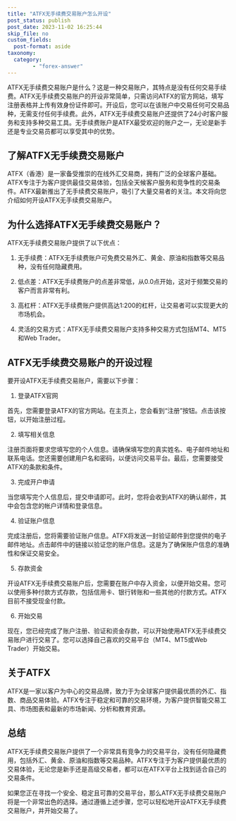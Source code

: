 ```yaml
---
title: "ATFX无手续费交易账户怎么开设"
post_status: publish
post_date: 2023-11-02 16:25:44
skip_file: no
custom_fields: 
  post-format: aside
taxonomy:
  category:
        - "forex-answer"
---
```


ATFX无手续费交易账户是什么？这是一种交易账户，其特点是没有任何交易手续费。ATFX无手续费交易账户的开设非常简单，只需访问ATFX的官方网站，填写注册表格并上传有效身份证件即可。开设后，您可以在该账户中交易任何可交易品种，无需支付任何手续费。此外，ATFX无手续费交易账户还提供了24小时客户服务和支持多种交易工具。无手续费账户是ATFX最受欢迎的账户之一，无论是新手还是专业交易员都可以享受其中的优势。

## 了解ATFX无手续费交易账户

ATFX（香港）是一家备受推崇的在线外汇交易商，拥有广泛的全球客户基础。ATFX专注于为客户提供最佳交易体验，包括全天候客户服务和竞争性的交易条件。ATFX最新推出了无手续费交易账户，吸引了大量交易者的关注。本文将向您介绍如何开设ATFX无手续费交易账户。

## 为什么选择ATFX无手续费交易账户？

ATFX无手续费交易账户提供了以下优点：

1. 无手续费：ATFX无手续费账户可免费交易外汇、黄金、原油和指数等交易品种，没有任何隐藏费用。

2. 低点差：ATFX无手续费账户的点差非常低，从0.0点开始，这对于频繁交易的客户而言非常有利。

3. 高杠杆：ATFX无手续费账户提供高达1:200的杠杆，让交易者可以实现更大的市场机会。

4. 灵活的交易方式：ATFX无手续费交易账户支持多种交易方式包括MT4、MT5和Web Trader。

## ATFX无手续费交易账户的开设过程

要开设ATFX无手续费交易账户，需要以下步骤：

1. 登录ATFX官网

首先，您需要登录ATFX的官方网站。在主页上，您会看到“注册”按钮。点击该按钮，以开始注册过程。

2. 填写相关信息

注册页面将要求您填写您的个人信息。请确保填写您的真实姓名、电子邮件地址和联系电话。您还需要创建用户名和密码，以便访问交易平台。最后，您需要接受ATFX的条款和条件。

3. 完成开户申请

当您填写完个人信息后，提交申请即可。此时，您将会收到ATFX的确认邮件，其中会包含您的帐户详情和登录信息。

4. 验证账户信息

完成注册后，您将需要验证账户信息。ATFX将发送一封验证邮件到您提供的电子邮件地址。点击邮件中的链接以验证您的账户信息。这是为了确保账户信息的准确性和保证交易安全。

5. 存款资金

开设ATFX无手续费交易账户后，您需要在账户中存入资金，以便开始交易。您可以使用多种付款方式存款，包括信用卡、银行转账和一些其他的付款方式。ATFX目前不接受现金付款。

6. 开始交易

现在，您已经完成了账户注册、验证和资金存款，可以开始使用ATFX无手续费交易账户进行交易了。您可以选择自己喜欢的交易平台（MT4、MT5或Web Trader）开始交易。

## 关于ATFX

ATFX是一家以客户为中心的交易品牌，致力于为全球客户提供最优质的外汇、指数、商品交易体验。ATFX专注于稳定和可靠的交易环境，为客户提供智能交易工具、市场图表和最新的市场新闻、分析和教育资源。

## 总结

ATFX无手续费交易账户提供了一个非常具有竞争力的交易平台，没有任何隐藏费用，包括外汇、黄金、原油和指数等交易品种。ATFX专注于为客户提供最优质的交易体验，无论您是新手还是高级交易者，都可以在ATFX平台上找到适合自己的交易条件。

如果您正在寻找一个安全、稳定且可靠的交易平台，那么ATFX无手续费交易账户将是一个非常出色的选择。通过遵循上述步骤，您可以轻松地开设ATFX无手续费交易账户，并开始交易了。 
